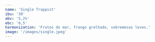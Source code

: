 ```yaml
---
name: 'Single Trappist'
ibu: '30'
abv: '5,2%'
ebc: '6,5'
harmonization: 'Frutos do mar, frango grelhado, sobremesas leves.'
image: '/images/single.jpeg'
---
```

